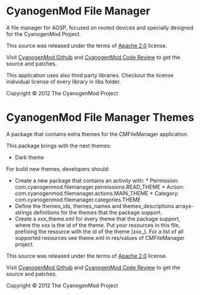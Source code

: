 CyanogenMod File Manager
========================

A file manager for AOSP, focused on rooted devices and specially designed
for the CyanogenMod Project.

This source was released under the terms of
[Apache 2.0](http://www.apache.org/licenses/LICENSE-2.0.html) license.

Visit [CyanogenMod Github](https://github.com/CyanogenMod) and [CyanogenMod
Code Review](http://review.cyanogenmod.com/) to get the source and patches.

This application uses also third party libraries. Checkout the license individual
license of every library in libs folder.

Copyright © 2012 The CyanogenMod Project

CyanogenMod File Manager Themes
===============================

A package that contains extra themes for the CMFileManager application.

This package brings with the next themes:

 - Dark theme

For build new themes, developers should:

 - Create a new package that contains an activity with:
       * Permission: com.cyanogenmod.filemanager.permissions.READ_THEME
       * Action: com.cyanogenmod.filemanager.actions.MAIN_THEME
       * Category: com.cyanogenmod.filemanager.categories.THEME
 - Define the themes_ids, themes_names and themes_descriptions arrays-strings
   definitions for the themes that the package support.
 - Create a xxx_theme.xml for every theme that the package support, where the
   xxx is the id of the theme. Put your resources in this file, prefixing the
   resource with the id of the theme (xxx_). For a list of all supported
   resources see theme.xml in res/values of CMFileManager project.


This source was released under the terms of
[Apache 2.0](http://www.apache.org/licenses/LICENSE-2.0.html) license.

Visit [CyanogenMod Github](https://github.com/CyanogenMod) and [CyanogenMod
Code Review](http://review.cyanogenmod.com/) to get the source and patches.

Copyright © 2012 The CyanogenMod Project
